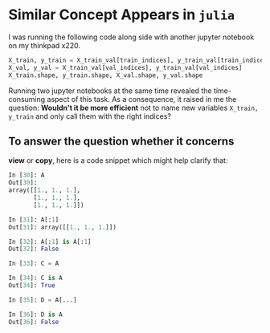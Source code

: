 # Similar Concept Appears in <code>julia</code>
I was running the following code along side with another jupyter notebook on my thinkpad x220.

```python
X_train, y_train = X_train_val[train_indices], y_train_val[train_indices]
X_val, y_val = X_train_val[val_indices], y_train_val[val_indices]
X_train.shape, y_train.shape, X_val.shape, y_val.shape
```
Running two jupyter notebooks at the same time revealed the time-consuming aspect of this task.
As a consequence, it raised in me the question: <b>Wouldn't it be more efficient</b> not to name
new variables <code>X\_train, y\_train</code> and only call them with the right indices?

## To answer the question whether it concerns
<b>view</b> or <b>copy</b>, here is a code snippet which might help clarify that:

```python
In [30]: A
Out[30]:
array([[1., 1., 1.],
       [1., 1., 1.],
       [1., 1., 1.]])

In [31]: A[:1]
Out[31]: array([[1., 1., 1.]])

In [32]: A[:1] is A[:1]
Out[32]: False

In [33]: C = A

In [34]: C is A
Out[34]: True

In [35]: D = A[...]

In [36]: D is A
Out[36]: False

```







